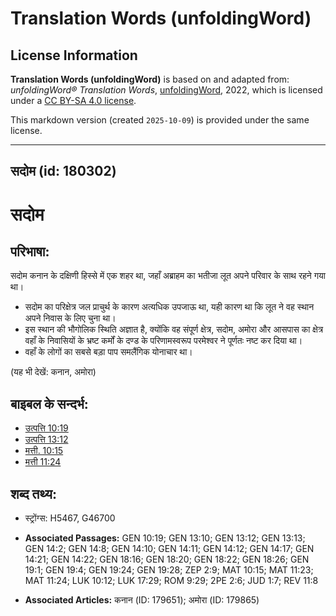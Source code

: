 # Translation Words (unfoldingWord)

## License Information

**Translation Words (unfoldingWord)** is based on and adapted from: _unfoldingWord® Translation Words_, [unfoldingWord](https://unfoldingword.org/utw), 2022, which is licensed under a [CC BY-SA 4.0 license](https://creativecommons.org/licenses/by-sa/4.0/legalcode.en).

This markdown version (created `2025-10-09`) is provided under the same license.



--------------------------------

## सदोम (id: 180302)

सदोम
====

परिभाषा:
--------

सदोम कनान के दक्षिणी हिस्से में एक शहर था, जहाँ अब्राहम का भतीजा लूत अपने परिवार के साथ रहने गया था।

* सदोम का परिक्षेत्र जल प्राचुर्थ के कारण अत्यधिक उपजाऊ था, यही कारण था कि लूत ने वह स्थान अपने निवास के लिए चुना था।
* इस स्थान की भौगोलिक स्थिति अज्ञात है, क्योंकि वह संपूर्ण क्षेत्र, सदोम, अमोरा और आसपास का क्षेत्र वहाँ के निवासियों के भ्रष्ट कर्मों के दण्ड के परिणामस्वरूप परमेश्वर ने पूर्णतः नष्ट कर दिया था।
* वहाँ के लोगों का सबसे बड़ा पाप समलैंगिक योनाचार था।

(यह भी देखें: कनान, अमोरा)

बाइबल के सन्दर्भ:
-----------------

* [उत्पत्ति 10:19](https://ref.ly/Gen10:19)
* [उत्पत्ति 13:12](https://ref.ly/Gen13:12)
* [मत्ती. 10:15](https://ref.ly/Matt10:15)
* [मत्ती 11:24](https://ref.ly/Matt11:24)

शब्द तथ्य:
----------

* स्ट्रोंग्स: H5467, G46700

* **Associated Passages:** GEN 10:19; GEN 13:10; GEN 13:12; GEN 13:13; GEN 14:2; GEN 14:8; GEN 14:10; GEN 14:11; GEN 14:12; GEN 14:17; GEN 14:21; GEN 14:22; GEN 18:16; GEN 18:20; GEN 18:22; GEN 18:26; GEN 19:1; GEN 19:4; GEN 19:24; GEN 19:28; ZEP 2:9; MAT 10:15; MAT 11:23; MAT 11:24; LUK 10:12; LUK 17:29; ROM 9:29; 2PE 2:6; JUD 1:7; REV 11:8
* **Associated Articles:** कनान (ID: 179651); अमोरा (ID: 179865)

